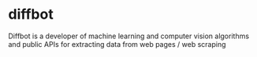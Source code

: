 diffbot
=======

Diffbot is a developer of machine learning and computer vision algorithms and public APIs for extracting data from web pages / web scraping
